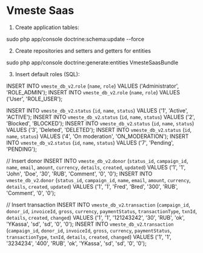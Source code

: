 Vmeste Saas
===========

1. Create application tables:

sudo php app/console doctrine:schema:update --force

2. Create repositories and setters and getters for entities

sudo php app/console doctrine:generate:entities VmesteSaasBundle

3. Insert default roles (SQL):

INSERT INTO `vmeste_db_v2`.`role` (`name`, `role`) VALUES ('Administrator', 'ROLE_ADMIN');
INSERT INTO `vmeste_db_v2`.`role` (`name`, `role`) VALUES ('User', 'ROLE_USER');

INSERT INTO `vmeste_db_v2`.`status` (`id`, `name`, `status`) VALUES ('1', 'Active', 'ACTIVE');
INSERT INTO `vmeste_db_v2`.`status` (`id`, `name`, `status`) VALUES ('2', 'Blocked', 'BLOCKED');
INSERT INTO `vmeste_db_v2`.`status` (`id`, `name`, `status`) VALUES ('3', 'Deleted', 'DELETED');
INSERT INTO `vmeste_db_v2`.`status` (`id`, `name`, `status`) VALUES ('4', 'On moderation', 'ON_MODERATION');
INSERT INTO `vmeste_db_v2`.`status` (`id`, `name`, `status`) VALUES ('7', 'Pending', 'PENDING');

// Insert donor
INSERT INTO `vmeste_db_v2`.`donor` (`status_id`, `campaign_id`, `name`, `email`, `amount`, `currency`, `details`, `created`, `updated`) VALUES ('1', '1', 'John', 'Doe', '30', 'RUB', 'Comment', '0', '0');
INSERT INTO `vmeste_db_v2`.`donor` (`status_id`, `campaign_id`, `name`, `email`, `amount`, `currency`, `details`, `created`, `updated`) VALUES ('1', '1', 'Fred', 'Bred', '300', 'RUB', 'Comment', '0', '0');

// Insert transaction
INSERT INTO `vmeste_db_v2`.`transaction` (`campaign_id`, `donor_id`, `invoiceId`, `gross`, `currency`, `paymentStatus`, `transactionType`, `txnId`, `details`, `created`, `changed`) VALUES ('1', '1', '121243242', '30', 'RUB', 'ok', 'YKassa', 'sd', 'sd', '0', '0');
INSERT INTO `vmeste_db_v2`.`transaction` (`campaign_id`, `donor_id`, `invoiceId`, `gross`, `currency`, `paymentStatus`, `transactionType`, `txnId`, `details`, `created`, `changed`) VALUES ('1', '1', '3234234', '400', 'RUB', 'ok', 'YKassa', 'sd', 'sd', '0', '0');
